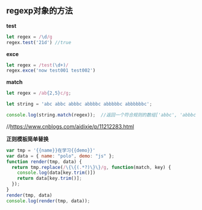 <!--
 * @Date: 2020-07-14 11:18:38
 * @LastEditors: PoloHuang
 * @LastEditTime: 2020-08-10 15:02:11
--> 
## regexp对象的方法
**test**
```js
let regex = /\d/g
regex.test('21d') //true
```
**exce**
```js
let regex = /test(\d+)/
regex.exce('now test001 test002') 
```

**match**
```js
let regex = /ab{2,5}c/g;

let string = 'abc abbc abbbc abbbbc abbbbbc abbbbbbc';

console.log(string.match(regex));  //返回一个符合规则的数组['abbc', 'abbbc', 'abbbbc', 'abbbbbbc']

```

//https://www.cnblogs.com/aidixie/p/11212283.html

**正则模板简单替换**
```js
var tmp = '{{name}}在学习{{demo}}'
var data = { name: "polo", demo: "js" };
function render(tmp, data) {
  return tmp.replace(/\{\{(.*?)\}\}/g, function(match, key) {
    console.log(data[key.trim()])
    return data[key.trim()];
  });
}
render(tmp, data)
console.log(render(tmp, data));
```
